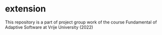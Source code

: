 # extension
This repository is a part of project group work of the course Fundamental of Adaptive Software at Vrije University (2022)
